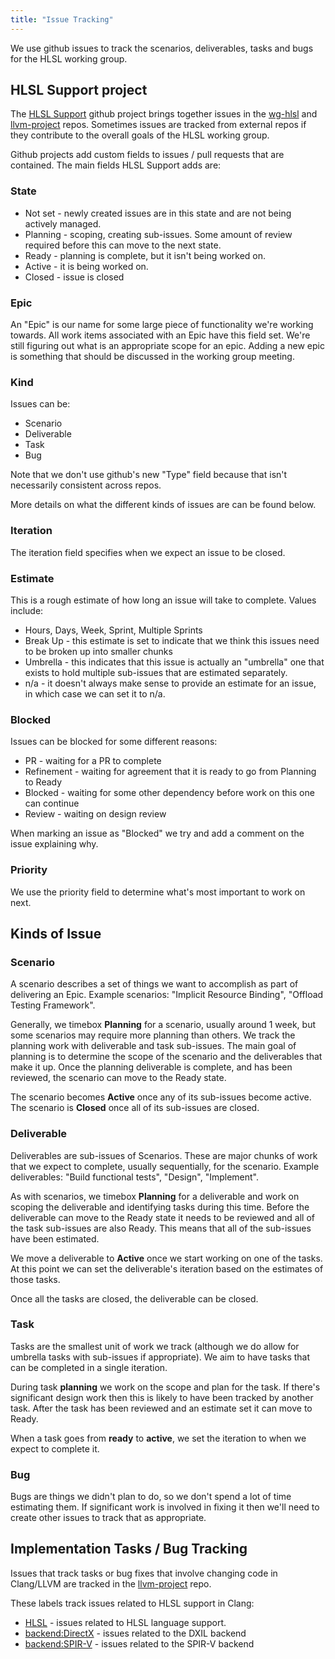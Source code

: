 ```yaml
---
title: "Issue Tracking"
---
```


We use github issues to track the scenarios, deliverables, tasks and bugs for
the HLSL working group.

## HLSL Support project

The [HLSL Support](https://github.com/orgs/llvm/projects/4) github project
brings together issues in the [wg-hlsl](https://github.com/llvm/wg-hlsl) and
[llvm-project](https://github.com/llvm/llvm-project) repos. Sometimes issues are
tracked from external repos if they contribute to the overall goals of the HLSL
working group.

Github projects add custom fields to issues / pull requests that are contained.
The main fields HLSL Support adds are:

### State

* Not set - newly created issues are in this state and are not being actively
  managed.
* Planning - scoping, creating sub-issues. Some amount of review required
  before this can move to the next state.
* Ready - planning is complete, but it isn't being worked on.
* Active - it is being worked on.
* Closed - issue is closed

### Epic

An "Epic" is our name for some large piece of functionality we're working
towards.  All work items associated with an Epic have this field set. We're
still figuring out what is an appropriate scope for an epic. Adding a new epic
is something that should be discussed in the working group meeting.

### Kind

Issues can be:
* Scenario
* Deliverable
* Task
* Bug

Note that we don't use github's new "Type" field because that isn't necessarily
consistent across repos.

More details on what the different kinds of issues are can be found below.

### Iteration

The iteration field specifies when we expect an issue to be closed. 

### Estimate

This is a rough estimate of how long an issue will take to complete.  Values
include:

* Hours, Days, Week, Sprint, Multiple Sprints
* Break Up - this estimate is set to indicate that we think this issues need to
  be broken up into smaller chunks
* Umbrella - this indicates that this issue is actually an "umbrella" one that
  exists to hold multiple sub-issues that are estimated separately.
* n/a - it doesn't always make sense to provide an estimate for an issue, in
  which case we can set it to n/a.

### Blocked

Issues can be blocked for some different reasons:

* PR - waiting for a PR to complete
* Refinement - waiting for agreement that it is ready to go from Planning to
  Ready
* Blocked - waiting for some other dependency before work on this one can
  continue
* Review - waiting on design review

When marking an issue as "Blocked" we try and add a comment on the issue
explaining why.


### Priority

We use the priority field to determine what's most important to work on next.

## Kinds of Issue

### Scenario

A scenario describes a set of things we want to accomplish as part of delivering
an Epic.  Example scenarios: "Implicit Resource Binding", "Offload Testing
Framework".

Generally, we timebox **Planning** for a scenario, usually around 1 week, but
some scenarios may require more planning than others. We track the planning work
with deliverable and task sub-issues. The main goal of planning is to determine
the scope of the scenario and the deliverables that make it up.  Once the
planning deliverable is complete, and has been reviewed, the scenario can move
to the Ready state.

The scenario becomes **Active** once any of its sub-issues become active.  The
scenario is **Closed** once all of its sub-issues are closed.

### Deliverable

Deliverables are sub-issues of Scenarios.  These are major chunks of work that
we expect to complete, usually sequentially, for the scenario.  Example
deliverables: "Build functional tests", "Design", "Implement".

As with scenarios, we timebox **Planning** for a deliverable and work on scoping
the deliverable and identifying tasks during this time. Before the deliverable
can move to the Ready state it needs to be reviewed and all of the task
sub-issues are also Ready. This means that all of the sub-issues have been
estimated.

We move a deliverable to **Active** once we start working on one of the tasks.
At this point we can set the deliverable's iteration based on the estimates of
those tasks.

Once all the tasks are closed, the deliverable can be closed.

### Task

Tasks are the smallest unit of work we track (although we do allow for umbrella
tasks with sub-issues if appropriate). We aim to have tasks that can be
completed in a single iteration.

During task **planning** we work on the scope and plan for the task. If there's
significant design work then this is likely to have been tracked by another
task. After the task has been reviewed and an estimate set it can move to Ready.

When a task goes from **ready** to **active**, we set the iteration to when we
expect to complete it.

### Bug

Bugs are things we didn't plan to do, so we don't spend a lot of time estimating
them. If significant work is involved in fixing it then we'll need to create
other issues to track that as appropriate.


## Implementation Tasks / Bug Tracking

Issues that track tasks or bug fixes that involve changing code in Clang/LLVM
are tracked in the [llvm-project](https://github.com/llvm/llvm-project/issues)
repo.

These labels track issues related to HLSL support in Clang:

* [HLSL][1] - issues related to HLSL language support.
* [backend:DirectX][2] - issues related to the DXIL backend
* [backend:SPIR-V][3] - issues related to the SPIR-V backend

[1]: https://github.com/llvm/llvm-project/issues?q=is%3Aopen+is%3Aissue+label%3AHLSL
[2]: https://github.com/llvm/llvm-project/issues?q=is%3Aopen+is%3Aissue+label%3Abackend%3ADirectX
[3]: https://github.com/llvm/llvm-project/issues?q=is%3Aopen+is%3Aissue+label%3Abackend%3ASPIR-V

<!-- {% endraw %} -->
